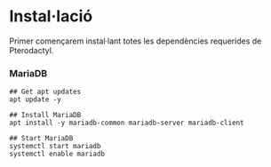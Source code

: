 # Instal·lació
Primer començarem instal·lant totes les dependències requerides de Pterodactyl.

### MariaDB
```console
## Get apt updates
apt update -y

## Install MariaDB
apt install -y mariadb-common mariadb-server mariadb-client

## Start MariaDB
systemctl start mariadb
systemctl enable mariadb
```


